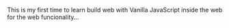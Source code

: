 This is my first time to learn build web with Vanilla JavaScript inside the web for the web funcionality...

